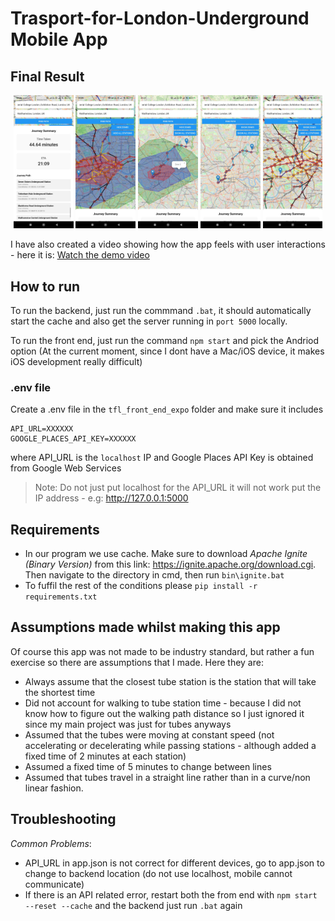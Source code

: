 # Trasport-for-London-Underground Mobile App

## Final Result

<p align="center">
  <img src="img/img1.jpg" alt="Image 1" width="19%" />
  <img src="img/img2.jpg" alt="Image 2" width="19%" />
  <img src="img/img4.jpg" alt="Image 3" width="19%" />
  <img src="img/img5.jpg" alt="Image 4" width="19%" />
  <img src="img/img6.jpg" alt="Image 5" width="19%" />
</p>

I have also created a video showing how the app feels with user interactions - here it is:
[Watch the demo video](img/runthrough.mp4)

## How to run

To run the backend, just run the commmand `.bat`, it should automatically start the cache and also get the server running in `port 5000` locally.

To run the front end, just run the command `npm start` and pick the Andriod option (At the current moment, since I dont have a Mac/iOS device, it makes iOS development really difficult)

### .env file 

Create a .env file in the `tfl_front_end_expo` folder and make sure it includes 
```
API_URL=XXXXXX
GOOGLE_PLACES_API_KEY=XXXXXX
```
where API_URL is the `localhost` IP and Google Places API Key is obtained from Google Web Services
> Note: Do not just put localhost for the API_URL it will not work put the IP address - e.g: http://127.0.0.1:5000

## Requirements
- In our program we use cache. Make sure to download _*Apache Ignite* (Binary Version)_ from this link: https://ignite.apache.org/download.cgi. Then navigate to the directory in cmd, then run `bin\ignite.bat`
- To fuffil the rest of the conditions please `pip install -r requirements.txt`

## Assumptions made whilst making this app
Of course this app was not made to be industry standard, but rather a fun exercise so there are assumptions that I made. Here they are:
- Always assume that the closest tube station is the station that will take the shortest time 
- Did not account for walking to tube station time - because I did not know how to figure out the walking path distance so I just ignored it since my main project was just for tubes anyways
- Assumed that the tubes were moving at constant speed (not accelerating or decelerating while passing stations - although added a fixed time of 2 minutes at each station)
- Assumed a fixed time of 5 minutes to change between lines
- Assumed that tubes travel in a straight line rather than in a curve/non linear fashion.

## Troubleshooting
*Common Problems*: 
- API_URL in app.json is not correct for different devices, go to app.json to change to backend location (do not use localhost, mobile cannot communicate)
- If there is an API related error, restart both the from end with `npm start --reset --cache` and the backend just run `.bat` again